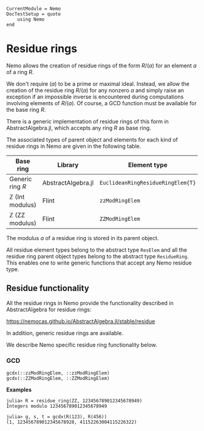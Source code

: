 ```@meta
CurrentModule = Nemo
DocTestSetup = quote
    using Nemo
end
```

# Residue rings

Nemo allows the creation of residue rings of the form $R/(a)$ for an element
$a$ of a ring $R$.

We don't require $(a)$ to be a prime or maximal ideal. Instead, we allow the
creation of the residue ring $R/(a)$ for any nonzero $a$ and simply raise an
exception if an impossible inverse is encountered during computations 
involving elements of $R/(a)$. Of course, a GCD function must be available for the
base ring $R$.

There is a generic implementation of residue rings of this form in AbstractAlgebra.jl,
which accepts any ring $R$ as base ring.

The associated types of parent object and elements for each kind of residue rings in
Nemo are given in the following table.

Base ring                   | Library            | Element type     | Parent type
----------------------------|--------------------|------------------|--------------------
Generic ring $R$            | AbstractAlgebra.jl | `EuclideanRingResidueRingElem{T}` | `EuclideanRingResidueRing{T}`
$\mathbb{Z}$ (Int modulus)  | Flint              | `zzModRingElem`  | `zzModRing`
$\mathbb{Z}$ (ZZ modulus)   | Flint              | `ZZModRingElem`  | `ZZModRing`

The modulus $a$ of a residue ring is stored in its parent object.

All residue element types belong to the abstract type `ResElem` and all the
residue ring parent object types belong to the abstract type `ResidueRing`.
This enables one to write generic functions that accept any Nemo residue type.

## Residue functionality

All the residue rings in Nemo provide the functionality described in AbstractAlgebra
for residue rings:

<https://nemocas.github.io/AbstractAlgebra.jl/stable/residue>

In addition, generic residue rings are available.

We describe Nemo specific residue ring functionality below.

### GCD

```@docs
gcdx(::zzModRingElem, ::zzModRingElem)
gcdx(::ZZModRingElem, ::ZZModRingElem)
```

**Examples**

```jldoctest
julia> R = residue_ring(ZZ, 123456789012345678949)
Integers modulo 123456789012345678949

julia> g, s, t = gcdx(R(123), R(456))
(1, 123456789012345678928, 41152263004115226322)
```
